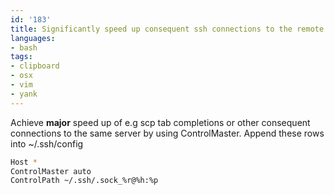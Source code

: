 ```yaml
---
id: '183'
title: Significantly speed up consequent ssh connections to the remote host
languages:
- bash
tags:
- clipboard
- osx
- vim
- yank
---
```

Achieve **major** speed up of e.g scp tab completions or other consequent connections to the same server by using ControlMaster. Append these rows into ~/.ssh/config


```bash
Host *
ControlMaster auto
ControlPath ~/.ssh/.sock_%r@%h:%p
```
    

